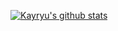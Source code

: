 [![Kayryu's github stats](https://github-readme-stats.vercel.app/api?username=kayryu&show_icons=true&theme=radical)](https://github.com/anuraghazra/github-readme-stats)

